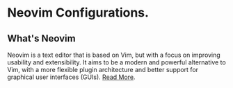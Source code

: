 # Neovim Configurations.

## What's Neovim

Neovim is a text editor that is based on Vim, but with a focus on improving usability and extensibility. It aims to be a modern and powerful alternative to Vim, with a more flexible plugin architecture and better support for graphical user interfaces (GUIs). [Read More](https://neovim.io/).



